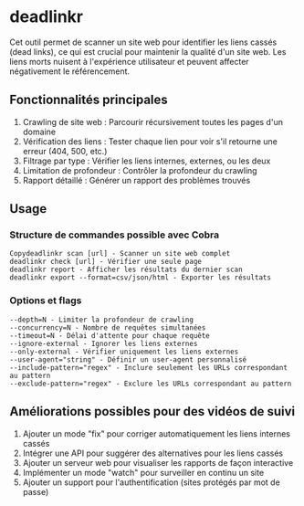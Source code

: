 # deadlinkr

Cet outil permet de scanner un site web pour identifier les liens cassés (dead links), ce qui est crucial pour maintenir la qualité d'un site web. Les liens morts nuisent à l'expérience utilisateur et peuvent affecter négativement le référencement.

## Fonctionnalités principales

1. Crawling de site web : Parcourir récursivement toutes les pages d'un domaine
2. Vérification des liens : Tester chaque lien pour voir s'il retourne une erreur (404, 500, etc.)
3. Filtrage par type : Vérifier les liens internes, externes, ou les deux
4. Limitation de profondeur : Contrôler la profondeur du crawling
5. Rapport détaillé : Générer un rapport des problèmes trouvés

## Usage
### Structure de commandes possible avec Cobra
```
Copydeadlinkr scan [url] - Scanner un site web complet
deadlinkr check [url] - Vérifier une seule page
deadlinkr report - Afficher les résultats du dernier scan
deadlinkr export --format=csv/json/html - Exporter les résultats
```

### Options et flags

```
--depth=N - Limiter la profondeur de crawling
--concurrency=N - Nombre de requêtes simultanées
--timeout=N - Délai d'attente pour chaque requête
--ignore-external - Ignorer les liens externes
--only-external - Vérifier uniquement les liens externes
--user-agent="string" - Définir un user-agent personnalisé
--include-pattern="regex" - Inclure seulement les URLs correspondant au pattern
--exclude-pattern="regex" - Exclure les URLs correspondant au pattern
```

## Améliorations possibles pour des vidéos de suivi

1. Ajouter un mode "fix" pour corriger automatiquement les liens internes cassés
2. Intégrer une API pour suggérer des alternatives pour les liens cassés
3. Ajouter un serveur web pour visualiser les rapports de façon interactive
4. Implémenter un mode "watch" pour surveiller en continu un site
5. Ajouter un support pour l'authentification (sites protégés par mot de passe)